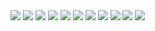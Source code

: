 <picture>
<img src="./img/Screenshot (264).png">
<img src="./img/Screenshot (265).png">
<img src="./img/Screenshot (266).png">
<img src="./img/Screenshot (267).png">
<img src="./img/WhatsApp Image 2024-04-22 at 10.34.42 PM (1).jpeg">
<img src="./img/WhatsApp Image 2024-04-22 at 10.34.42 PM (2).jpeg">
<img src="./img/WhatsApp Image 2024-04-22 at 10.34.42 PM.jpeg">
<img src="./img/WhatsApp Image 2024-04-22 at 10.34.43 PM.jpeg">
<img src="./img/WhatsApp Image 2024-04-22 at 10.34.44 PM (1).jpeg">
<img src="./img/WhatsApp Image 2024-04-22 at 7.18.07 PM.jpeg">
<img src="./img/WhatsApp Image 2024-04-22 at 10.34.44 PM.jpeg">
</picture>

